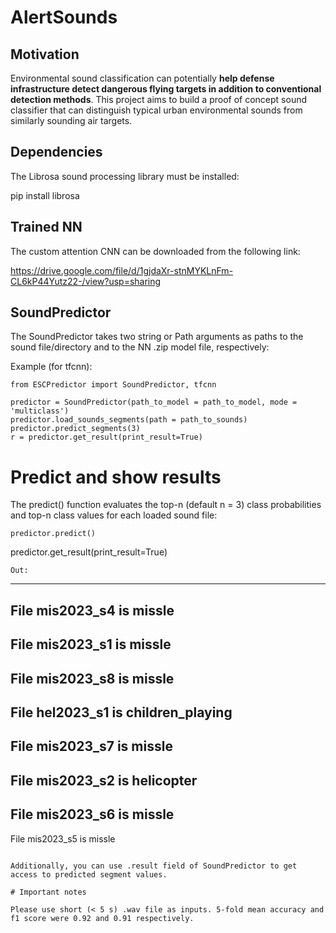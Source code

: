 # AlertSounds

## Motivation

Environmental sound classification can potentially __help defense infrastructure detect dangerous flying targets in addition to conventional detection methods__. This project aims to build a proof of concept sound classifier that can distinguish typical urban environmental sounds from similarly sounding air targets.

## Dependencies

The Librosa sound processing library must be installed:

pip install librosa

## Trained NN

The custom attention CNN can be downloaded from the following link:

https://drive.google.com/file/d/1gjdaXr-stnMYKLnFm-CL6kP44Yutz22-/view?usp=sharing

## SoundPredictor

The SoundPredictor takes two string or Path arguments as paths to the sound file/directory and to the NN .zip model file, respectively:

Example (for tfcnn):
```
from ESCPredictor import SoundPredictor, tfcnn

predictor = SoundPredictor(path_to_model = path_to_model, mode = 'multiclass')
predictor.load_sounds_segments(path = path_to_sounds)
predictor.predict_segments(3)
r = predictor.get_result(print_result=True)

```

# Predict and show results

The predict() function evaluates the top-n (default n = 3) class probabilities and top-n class values for each loaded sound file:

```
predictor.predict()

```
predictor.get_result(print_result=True)

```
Out:
```
------------------------------
File mis2023_s4 is missle
------------------------------
File mis2023_s1 is missle
------------------------------
File mis2023_s8 is missle
------------------------------
File hel2023_s1 is children_playing
------------------------------
File mis2023_s7 is missle
------------------------------
File mis2023_s2 is helicopter
------------------------------
File mis2023_s6 is missle
------------------------------
File mis2023_s5 is missle

```

Additionally, you can use .result field of SoundPredictor to get access to predicted segment values.  

# Important notes

Please use short (< 5 s) .wav file as inputs. 5-fold mean accuracy and f1 score were 0.92 and 0.91 respectively.